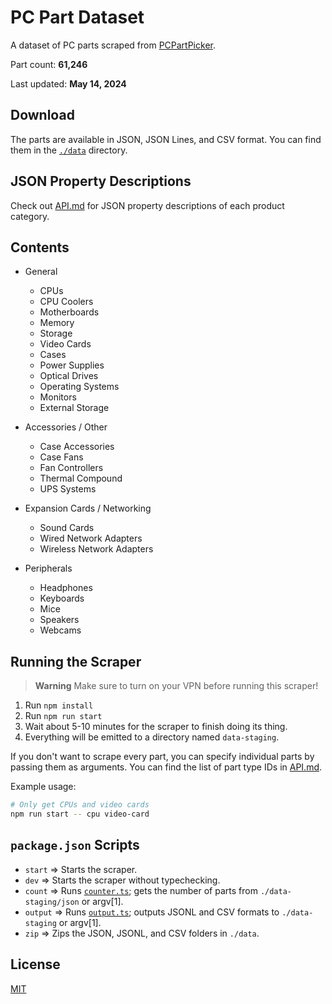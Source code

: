 # PC Part Dataset

A dataset of PC parts scraped from [PCPartPicker](https://pcpartpicker.com).

Part count: **61,246**

Last updated: **May 14, 2024**

## Download

The parts are available in JSON, JSON Lines, and CSV format. You can find them in the [`./data`](./data) directory.

## JSON Property Descriptions

Check out [API.md](./API.md) for JSON property descriptions of each product category.

## Contents

- General

  - CPUs
  - CPU Coolers
  - Motherboards
  - Memory
  - Storage
  - Video Cards
  - Cases
  - Power Supplies
  - Optical Drives
  - Operating Systems
  - Monitors
  - External Storage

- Accessories / Other

  - Case Accessories
  - Case Fans
  - Fan Controllers
  - Thermal Compound
  - UPS Systems

- Expansion Cards / Networking

  - Sound Cards
  - Wired Network Adapters
  - Wireless Network Adapters

- Peripherals
  - Headphones
  - Keyboards
  - Mice
  - Speakers
  - Webcams

## Running the Scraper

> **Warning**
> Make sure to turn on your VPN before running this scraper!

1. Run `npm install`
2. Run `npm run start`
3. Wait about 5-10 minutes for the scraper to finish doing its thing.
4. Everything will be emitted to a directory named `data-staging`.

If you don't want to scrape every part, you can specify individual parts by passing them as arguments. You can find the list of part type IDs in [API.md](./API.md).

Example usage:

```sh
# Only get CPUs and video cards
npm run start -- cpu video-card
```

## `package.json` Scripts

- `start` => Starts the scraper.
- `dev` => Starts the scraper without typechecking.
- `count` => Runs [`counter.ts`](./src/counter.ts); gets the number of parts from `./data-staging/json` or argv[1].
- `output` => Runs [`output.ts`](./src/output.ts); outputs JSONL and CSV formats to `./data-staging` or argv[1].
- `zip` => Zips the JSON, JSONL, and CSV folders in `./data`.

## License

[MIT](./LICENSE)
